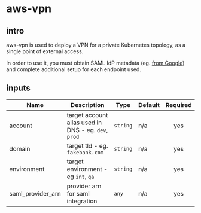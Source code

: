 # aws-vpn
## intro
aws-vpn is used to deploy a VPN for a private Kubernetes topology, as a single point of external access.

In order to use it, you must obtain SAML IdP metadata (eg. [from Google](https://benincosa.com/?p=3787)) and complete additional setup for each endpoint used.

## inputs

| Name | Description | Type | Default | Required |
|------|-------------|------|---------|:--------:|
| account | target account alias used in DNS - eg. `dev`, `prod` | `string` | n/a | yes |
| domain | target tld - eg. `fakebank.com` | `string` | n/a | yes |
| environment | target environment - eg `int`, `qa` | `string` | n/a | yes |
| saml\_provider\_arn | provider arn for saml integration | `any` | n/a | yes |

